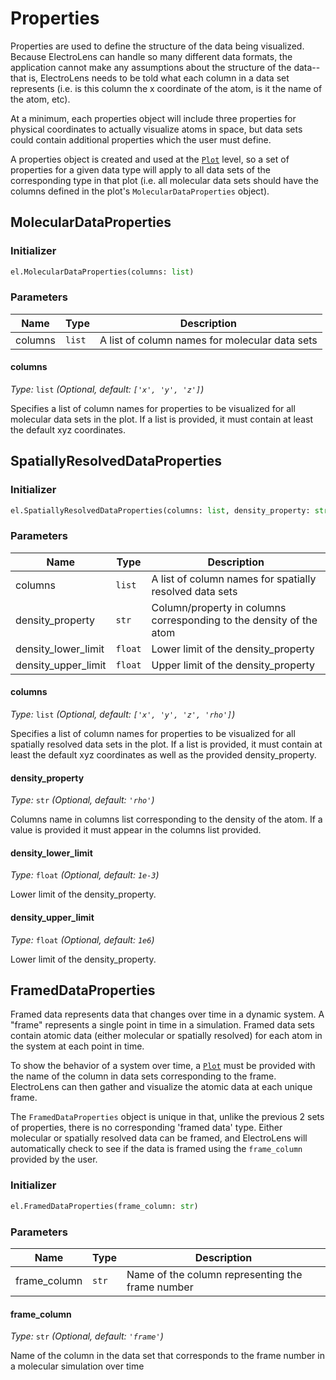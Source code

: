# Properties

Properties are used to define the structure of the data being visualized. Because ElectroLens can handle so many different data formats, the application cannot make any assumptions about the structure of the data--that is, ElectroLens needs to be told what each column in a data set represents (i.e. is this column the x coordinate of the atom, is it the name of the atom, etc). 

At a minimum, each properties object will include three properties for physical coordinates to actually visualize atoms in space, but data sets could contain additional properties which the user must define.

A properties object is created and used at the [`Plot`](./Plot.md#Plot) level, so a set of properties for a given data type will apply to all data sets of the corresponding type in that plot (i.e. all molecular data sets should have the columns defined in the plot's `MolecularDataProperties` object).

## MolecularDataProperties

### Initializer

```python
el.MolecularDataProperties(columns: list)
```

### Parameters

| **Name** | **Type** | **Description**                                |
| -------- | -------- | ---------------------------------------------- |
| columns  | `list`   | A list of column names for molecular data sets |

#### columns

*Type:* `list` *(Optional, default: `['x', 'y', 'z']`)*

Specifies a list of column names for properties to be visualized for all molecular data sets in the plot. If a list is provided, it must contain at least the default xyz coordinates.

## SpatiallyResolvedDataProperties

### Initializer

```python
el.SpatiallyResolvedDataProperties(columns: list, density_property: str, density_lower_limit: float, density_upper_limit: float)
```

### Parameters

| **Name**            | **Type** | **Description**                                                     |
| ------------------- | -------- | ------------------------------------------------------------------- |
| columns             | `list`   | A list of column names for spatially resolved data sets             |
| density_property    | `str`    | Column/property in columns corresponding to the density of the atom |
| density_lower_limit | `float`  | Lower limit of the density_property                                 |
| density_upper_limit | `float`  | Upper limit of the density_property                                 |

#### columns

*Type:* `list` *(Optional, default: `['x', 'y', 'z', 'rho']`)*

Specifies a list of column names for properties to be visualized for all spatially resolved data sets in the plot. If a list is provided, it must contain at least the default xyz coordinates as well as the provided density_property.

#### density_property

*Type:* `str` *(Optional, default: `'rho'`)*

Columns name in columns list corresponding to the density of the atom. If a value is provided it must appear in the columns list provided.

#### density_lower_limit

*Type:* `float` *(Optional, default: `1e-3`)*

Lower limit of the density_property.

#### density_upper_limit

*Type:* `float` *(Optional, default: `1e6`)*

Lower limit of the density_property.

## FramedDataProperties

Framed data represents data that changes over time in a dynamic system. A "frame" represents a single point in time in a simulation. Framed data sets contain atomic data (either molecular or spatially resolved) for each atom in the system at each point in time.

To show the behavior of a system over time, a [`Plot`](./Plot.md#Plot) must be provided with the name of the column in data sets corresponding to the frame. ElectroLens can then gather and visualize the atomic data at each unique frame.

The `FramedDataProperties` object is unique in that, unlike the previous 2 sets of properties, there is no corresponding 'framed data' type. Either molecular or spatially resolved data can be framed, and ElectroLens will automatically check to see if the data is framed using the `frame_column` provided by the user.

### Initializer

```python
el.FramedDataProperties(frame_column: str)
```

### Parameters

| **Name**     | **Type** | **Description**                                  |
| ------------ | -------- | ------------------------------------------------ |
| frame_column | `str`    | Name of the column representing the frame number |

#### frame_column

*Type:* `str` *(Optional, default: `'frame'`)*

Name of the column in the data set that corresponds to the frame number in a molecular simulation over time
